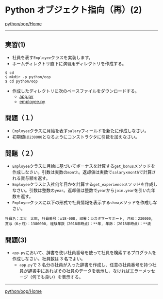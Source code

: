 # Python オブジェクト指向（再）(2)

[python/oop/Home](Home.md)

---

## 実習(1)

- 社員を表す`Employee`クラスを実装します。
- ホームディレクトリ直下に演習用ディレクトリを作成する。

```shell
$ cd
$ mkdir -p python/oop
$ cd python/oop
```

- 作成したディレクトリに次のベースファイルをダウンロードする。
  - [app.py](https://raw.githubusercontent.com/KMiyawaki/lectures/master/python/oop/python_oop_02/app.py)
  - [employee.py](https://raw.githubusercontent.com/KMiyawaki/lectures/master/python/oop/python_oop_02/employee.py)

## 問題（１）

- `Employee`クラスに月給を表す`salary`フィールドを新たに作成しなさい。
- 初期値は`230000`となるようにコンストラクタに引数を加えなさい。

## 問題（２）

- `Employee`クラスに月給に基づいてボーナスを計算する`get_bonus`メソッドを作成しなさい。引数は実数の`month`。返却値は実数で`salary`×`month`で計算される賞与額を返す。
- `Employee`クラスに入社何年目かを計算する`get_experience`メソッドを作成しなさい。引数は整数の`year`。返却値は整数で`year`から`join.year`を引いた年数を返す。
- `Employee`クラスに以下の形式で社員情報を表示する`show`メソッドを作成しなさい。

```text
社員名：工大　太郎, 社員番号：x18-000, 部署：カスタマーサポート, 月給：230000, 賞与（6ヶ月）：1380000, 経験年数（2018年時点）：**年, 年齢：（2018年時点）：**歳
```

## 問題(3)

- `app.py`において、辞書を使い社員番号を使って社員を検索するプログラムを作成しなさい。社員数は 3 名でよい。
  - `app.py`で 3 名分の社員が入った辞書を作成し、任意の社員番号を持つ社員が辞書中にあればその社員のデータを表示し、なければエラーメッセージ（何でも良い）を表示する。

---

[python/oop/Home](Home.md)
